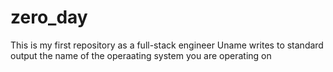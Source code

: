 # zero_day
This is my first repository as a full-stack engineer
Uname writes to standard output the name of the operaating system you are operating on
